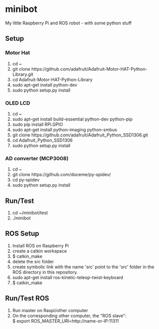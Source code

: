 # minibot
My little Raspberry Pi and ROS robot - with some python stuff

## Setup
### Motor Hat
<ol>
<li>cd ~</li>
<li>git clone https://github.com/adafruit/Adafruit-Motor-HAT-Python-Library.git</li>
<li>cd Adafruit-Motor-HAT-Python-Library</li>
<li>sudo apt-get install python-dev</li>
<li>sudo python setup.py install</li>
</ol>

### OLED LCD
<ol>
<li>cd ~</li>
<li>sudo apt-get install build-essential python-dev python-pip</li>
<li>sudo pip install RPi.GPIO</li>
<li>sudo apt-get install python-imaging python-smbus</li>
<li>git clone https://github.com/adafruit/Adafruit_Python_SSD1306.git</li>
<li>cd Adafruit_Python_SSD1306</li>
<li>sudo python setup.py install</li>
</ol>

### AD converter (MCP3008)
<ol>
<li>cd ~</li>
<li>git clone https://github.com/doceme/py-spidev/</li>
<li>cd py-spidev</li>
<li>sudo python setup.py install</li>
</ol>

## Run/Test
<ol>
<li>cd ~/minibot/test</li>
<li>./minibot</li>
</ol>

## ROS Setup
<ol>
<li>Install ROS on Raspberry Pi</li>
<li>create a catkin workspace</li>
<li>$ catkin_make</li>
<li>delete the src folder</li>
<li>create symbolic link with the name 'src' point to the 'src' folder in the ROS directory in this repository.</li>
<li>sudo apt-get install ros-kinetic-teleop-twist-keyboard</li>
<li>$ catkin_make</li>
</ol>

## Run/Test ROS
<ol>
<li>Run master on Raspi/other computer</li>
<li>On the corresponding other computer, the "ROS slave":</li>
$ export ROS_MASTER_URI=http://name-or-IP:11311
</ol>
